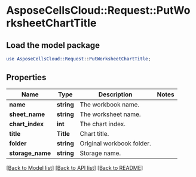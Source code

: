# AsposeCellsCloud::Request::PutWorksheetChartTitle 

## Load the model package
```perl
use AsposeCellsCloud::Request::PutWorksheetChartTitle;
```

## Properties
Name | Type | Description | Notes
------------ | ------------- | ------------- | -------------
**name** | **string** | The workbook name. |
**sheet_name** | **string** | The worksheet name. |
**chart_index** | **int** | The chart index. |
**title** | **Title** | Chart title. |
**folder** | **string** | Original workbook folder. |
**storage_name** | **string** | Storage name. |  

[[Back to Model list]](../README.md#documentation-for-requests) [[Back to API list]](../README.md#documentation-for-api-endpoints) [[Back to README]](../README.md)

